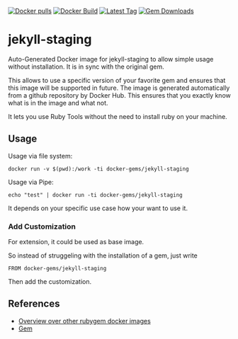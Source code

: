 [![Docker pulls](https://img.shields.io/docker/pulls/rubygem/jekyll-staging.svg)](https://hub.docker.com/r/rubygem/jekyll-staging/)
[![Docker Build](https://img.shields.io/docker/automated/rubygem/jekyll-staging.svg)](https://hub.docker.com/r/rubygem/jekyll-staging/)
[![Latest Tag](https://img.shields.io/github/tag/docker-rubygem/jekyll-staging.svg)](https://hub.docker.com/r/rubygem/jekyll-staging/)
[![Gem Downloads](https://img.shields.io/gem/dt/jekyll-staging.svg)](https://rubygems.org/gems/jekyll-staging/)
# jekyll-staging

Auto-Generated Docker image for jekyll-staging to allow simple usage without installation.
It is in sync with the original gem.

This allows to use a specific version of your favorite gem and ensures that this image will be supported in future.
The image is generated automatically from a github repository by Docker Hub.
This ensures that you exactly know what is in the image and what not.

It lets you use Ruby Tools without the need to install ruby on your machine.

## Usage

Usage via file system:

`docker run -v $(pwd):/work -ti docker-gems/jekyll-staging`

Usage via Pipe:

`echo "test" | docker run -ti docker-gems/jekyll-staging`

It depends on your specific use case how your want to use it.

### Add Customization

For extension, it could be used as base image.

So instead of struggeling with the installation of a gem, just write

`FROM docker-gems/jekyll-staging`

Then add the customization.

## References

 - [Overview over other rubygem docker images](https://github.com/thinkbot/docker-rubygem)
 - [Gem](https://rubygems.org/gems/jekyll-staging/)

